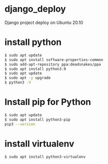 # django_deploy
Django project deploy on Ubuntu 20.10
# install python
```sh
$ sudo apt update
$ sudo apt install software-properties-common
$ sudo add-apt-repository ppa:deadsnakes/ppa
$ sudo apt install python3.9
$ sudo apt update
$ sudo apt -y upgrade
$ python3 -V
```
# Install pip for Python
```sh
$ sudo apt update
$ sudo apt install python3-pip
pip3 --version
```
# install virtualenv
```sh
$ sudo apt install python3-virtualenv
```
